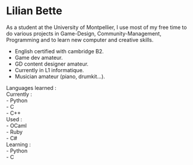 # Lilian Bette

As a student at the University of Montpellier, I use most of my free time to do various projects in Game-Design, Community-Management, Programming and to learn new computer and creative skills.

  - English certified with cambridge B2.
  - Game dev amateur.
  - GD content designer amateur.
  - Currently in L1 informatique.
  - Musician amateur (piano, drumkit...).

Languages learned :  
  Currently :  
    - Python  
    - C  
    - C++  
  Used :  
    - OCaml  
    - Ruby  
    - C#  
Learning :  
    - Python  
    - C  
